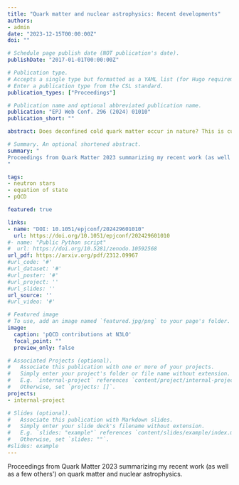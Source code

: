 ```yaml
---
title: "Quark matter and nuclear astrophysics: Recent developments"
authors:
- admin
date: "2023-12-15T00:00:00Z"
doi: ""

# Schedule page publish date (NOT publication's date).
publishDate: "2017-01-01T00:00:00Z"

# Publication type.
# Accepts a single type but formatted as a YAML list (for Hugo requirements).
# Enter a publication type from the CSL standard.
publication_types: ["Proceedings"]

# Publication name and optional abbreviated publication name.
publication: "EPJ Web Conf. 296 (2024) 01010"
publication_short: ""

abstract: Does deconfined cold quark matter occur in nature? This is currently one of the fundamental open questions in nuclear astrophysics. In these proceedings, I review the current state-of-the-art techniques to address this question in a model-agnostic manner, by synthesizing inputs from astrophysical observations of neutron stars and their binary mergers, and first-principles calculations within nuclear and particle theory. I highlight recent improvements in perturbative calculations in asymptotically dense cold quark matter, as well as compelling evidence for a conformalizing transition within the cores of massive neutron stars.

# Summary. An optional shortened abstract.
summary: "
Proceedings from Quark Matter 2023 summarizing my recent work (as well as a few others') on quark matter and nuclear astrophysics.
"

tags:
- neutron stars
- equation of state
- pQCD

featured: true

links:
- name: "DOI: 10.1051/epjconf/202429601010"
  url: https://doi.org/10.1051/epjconf/202429601010
#- name: "Public Python script"
#  url: https://doi.org/10.5281/zenodo.10592568
url_pdf: https://arxiv.org/pdf/2312.09967
#url_code: '#'
#url_dataset: '#'
#url_poster: '#'
#url_project: ''
#url_slides: ''
url_source: ''
#url_video: '#'

# Featured image
# To use, add an image named `featured.jpg/png` to your page's folder. 
image:
  caption: 'pQCD contributions at N3LO'
  focal_point: ""
  preview_only: false

# Associated Projects (optional).
#   Associate this publication with one or more of your projects.
#   Simply enter your project's folder or file name without extension.
#   E.g. `internal-project` references `content/project/internal-project/index.md`.
#   Otherwise, set `projects: []`.
projects:
- internal-project

# Slides (optional).
#   Associate this publication with Markdown slides.
#   Simply enter your slide deck's filename without extension.
#   E.g. `slides: "example"` references `content/slides/example/index.md`.
#   Otherwise, set `slides: ""`.
#slides: example
---
```



Proceedings from Quark Matter 2023 summarizing my recent work (as well as a few others') on quark matter and nuclear astrophysics.